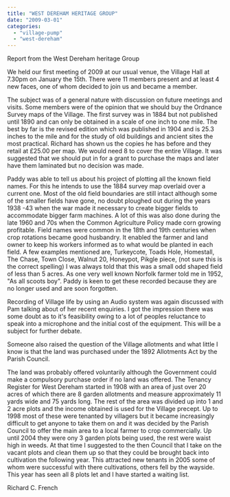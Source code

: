 ```yaml
---
title: "WEST DEREHAM HERITAGE GROUP"
date: "2009-03-01"
categories: 
  - "village-pump"
  - "west-dereham"
---
```


Report from the West Dereham heritage Group

We held our first meeting of 2009 at our usual venue, the Village Hall at 7.30pm on January the 15th. There were 11 members present and at least 4 new faces, one of whom decided to join us and became a member.

The subject was of a general nature with discussion on future meetings and visits. Some members were of the opinion that we should buy the Ordnance Survey maps of the Village. The first survey was in 1884 but not published until 1890 and can only be obtained in a scale of one inch to one mile. The best by far is the revised edition which was published in 1904 and is 25.3 inches to the mile and for the study of old buildings and ancient sites the most practical. Richard has shown us the copies he has before and they retail at £25.00 per map. We would need 8 to cover the entire Village. It was suggested that we should put in for a grant to purchase the maps and later have them laminated but no decision was made.

Paddy was able to tell us about his project of plotting all the known field names. For this he intends to use the 1884 survey map overlaid over a current one. Most of the old field boundaries are still intact although some of the smaller fields have gone, no doubt ploughed out during the years 1938 -43 when the war made it necessary to create bigger fields to accommodate bigger farm machines. A lot of this was also done during the late 1960 and 70s when the Common Agriculture Policy made corn growing profitable. Field names were common in the 18th and 19th centuries when crop rotations became good husbandry. It enabled the farmer and land owner to keep his workers informed as to what would be planted in each field. A few examples mentioned are, Turkeycote, Toads Hole, Homestall, The Chase, Town Close, Walnut 20, Honeypot, Pikgle piece, (not sure this is the correct spelling) I was always told that this was a small odd shaped field of less than 5 acres. As one very well known Norfolk farmer told me in 1952, "As all scoots boy". Paddy is keen to get these recorded because they are no longer used and are soon forgotten.

Recording of Village life by using an Audio system was again discussed with Pam talking about of her recent enquiries. I got the impression there was some doubt as to it's feasibility owing to a lot of peoples reluctance to speak into a microphone and the initial cost of the equipment. This will be a subject for further debate.

Someone also raised the question of the Village allotments and what little I know is that the land was purchased under the 1892 Allotments Act by the Parish Council.

The land was probably offered voluntarily although the Government could make a compulsory purchase order if no land was offered. The Tenancy Register for West Dereham started in 1908 with an area of just over 20 acres of which there are 8 garden allotments and measure approximately 11 yards wide and 75 yards long. The rest of the area was divided up into 1 and 2 acre plots and the income obtained is used for the Village precept. Up to 1998 most of these were tenanted by villagers but it became increasingly difficult to get anyone to take them on and it was decided by the Parish Council to offer the main area to a local farmer to crop commercially. Up until 2004 they were ony 3 garden plots being used, the rest were waist high in weeds. At that time I suggested to the then Council that I take on the vacant plots and clean them up so that they could be brought back into cultivation the following year. This attracted new tenants in 2005 some of whom were successful with there cultivations, others fell by the wayside. This year has seen all 8 plots let and I have started a waiting list.

Richard C. French
